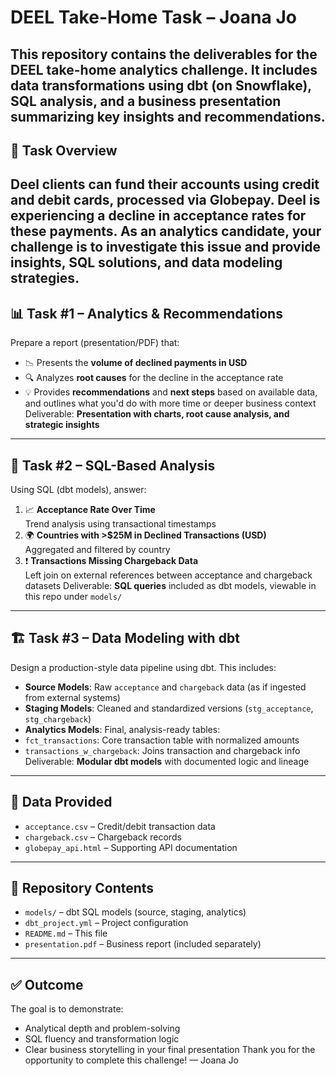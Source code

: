 # DEEL Take-Home Task – Joana Jo
This repository contains the deliverables for the DEEL take-home analytics challenge. It includes data transformations using dbt (on Snowflake), SQL analysis, and a business presentation summarizing key insights and recommendations.
---
## 📌 Task Overview
Deel clients can fund their accounts using credit and debit cards, processed via Globepay. Deel is experiencing a **decline in acceptance rates** for these payments.
As an analytics candidate, your challenge is to investigate this issue and provide insights, SQL solutions, and data modeling strategies.
---
## 📊 Task #1 – Analytics & Recommendations
Prepare a report (presentation/PDF) that:
- 📉 Presents the **volume of declined payments in USD**
- 🔍 Analyzes **root causes** for the decline in the acceptance rate
- 💡 Provides **recommendations** and **next steps** based on available data, and outlines what you'd do with more time or deeper business context
Deliverable: **Presentation with charts, root cause analysis, and strategic insights**
---
## 🧮 Task #2 – SQL-Based Analysis
Using SQL (dbt models), answer:
1. 📈 **Acceptance Rate Over Time**  
  Trend analysis using transactional timestamps
2. 🌍 **Countries with >$25M in Declined Transactions (USD)**  
  Aggregated and filtered by country
3. ❗ **Transactions Missing Chargeback Data**  
  Left join on external references between acceptance and chargeback datasets
Deliverable: **SQL queries** included as dbt models, viewable in this repo under `models/`
---
## 🏗️ Task #3 – Data Modeling with dbt
Design a production-style data pipeline using dbt. This includes:
- **Source Models**: Raw `acceptance` and `chargeback` data (as if ingested from external systems)
- **Staging Models**: Cleaned and standardized versions (`stg_acceptance`, `stg_chargeback`)
- **Analytics Models**: Final, analysis-ready tables:
 - `fct_transactions`: Core transaction table with normalized amounts
 - `transactions_w_chargeback`: Joins transaction and chargeback info
Deliverable: **Modular dbt models** with documented logic and lineage
---
## 📁 Data Provided
- `acceptance.csv` – Credit/debit transaction data  
- `chargeback.csv` – Chargeback records  
- `globepay_api.html` – Supporting API documentation
---
## 📂 Repository Contents
- `models/` – dbt SQL models (source, staging, analytics)
- `dbt_project.yml` – Project configuration
- `README.md` – This file
- `presentation.pdf` – Business report (included separately)
---
## ✅ Outcome
The goal is to demonstrate:
- Analytical depth and problem-solving
- SQL fluency and transformation logic
- Clear business storytelling in your final presentation
Thank you for the opportunity to complete this challenge!
—
Joana Jo
